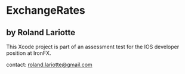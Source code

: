 # ExchangeRates

## by Roland Lariotte


This Xcode project is part of an assessment test for the IOS developer position at IronFX.


contact: roland.lariotte@gmail.com
